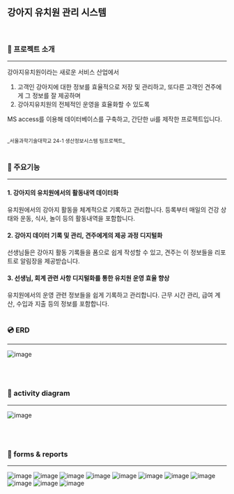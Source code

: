 ## 강아지 유치원 관리 시스템
<br/>

### :dog: 프로젝트 소개
---
강아지유치원이라는 새로운 서비스 산업에서 

1) 고객인 강아지에 대한 정보를 효율적으로 저장 및 관리하고, 또다른 고객인 견주에게 그 정보를 잘 제공하며
2) 강아지유치원의 전체적인 운영을 효율화할 수 있도록


MS access를 이용해 데이터베이스를 구축하고, 간단한 ui를 제작한 프로젝트입니다.

<br/>
<small>_서울과학기술대학교 24-1 생산정보시스템 팀프로젝트_</small>
<br/><br/>


### :pushpin: 주요기능
---
#### 1. 강아지의 유치원에서의 활동내역 데이터화
유치원에서의 강아지 활동을 체계적으로 기록하고 관리합니다. 
등록부터 매일의 건강 상태와 운동, 식사, 놀이 등의 활동내역을 포함합니다.

#### 2. 강아지 데이터 기록 및 관리, 견주에게의 제공 과정 디지털화
선생님들은 강아지 활동 기록들을 폼으로 쉽게 작성할 수 있고, 견주는 이 정보들을 리포트로 알림장을 제공받습니다.

#### 3. 선생님, 회계 관련 사항 디지털화를 통한 유치원 운영 효율 향상
유치원에서의 운영 관련 정보들을 쉽게 기록하고 관리합니다. 
근무 시간 관리, 급여 계산, 수입과 지출 등의 정보를 포함합니다. 
<br/><br/>


### :cd: ERD
---
![image](https://github.com/user-attachments/assets/3728326f-ed2c-4fc3-a1c6-d27ee911b74b)

<br/><br/>


### :calling: activity diagram
---
![image](https://github.com/user-attachments/assets/2567f458-6468-4fae-8570-fd6166148e55)


<br/><br/>
### :memo: forms & reports
---
![image](https://github.com/user-attachments/assets/19643c82-b007-48e5-b44d-6992a3df3fab)
![image](https://github.com/user-attachments/assets/e3d37886-a2df-4b5c-8784-2c89d3490c58)
![image](https://github.com/user-attachments/assets/d8a5bfbd-f650-45d9-98e8-68fb10bc8596)
![image](https://github.com/user-attachments/assets/bb6c33da-3646-44cd-aa05-a70c6ca1e23a)
![image](https://github.com/user-attachments/assets/afb95a73-bf17-4194-ab4b-42482c719b17)
![image](https://github.com/user-attachments/assets/af768095-9c6d-4d83-b768-cb3f0cf60bca)
![image](https://github.com/user-attachments/assets/7fed0a69-d784-4c99-99a2-0c6acc512f2f)
![image](https://github.com/user-attachments/assets/cace6e40-95fa-4912-bf84-fea5060d4934)
![image](https://github.com/user-attachments/assets/b26d7fd3-c849-445f-8838-68fe7b5969ae)
![image](https://github.com/user-attachments/assets/8c38b484-d34e-46d1-beda-dd78849fd1e0)
![image](https://github.com/user-attachments/assets/00fa91b0-117f-47b5-8fdf-c667166e5a7b)
